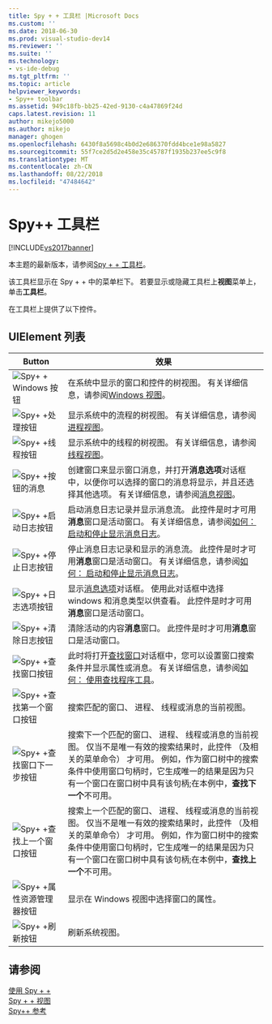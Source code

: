 ```yaml
---
title: Spy + + 工具栏 |Microsoft Docs
ms.custom: ''
ms.date: 2018-06-30
ms.prod: visual-studio-dev14
ms.reviewer: ''
ms.suite: ''
ms.technology:
- vs-ide-debug
ms.tgt_pltfrm: ''
ms.topic: article
helpviewer_keywords:
- Spy++ toolbar
ms.assetid: 949c18fb-bb25-42ed-9130-c4a47869f24d
caps.latest.revision: 11
author: mikejo5000
ms.author: mikejo
manager: ghogen
ms.openlocfilehash: 6430f8a5698c4b0d2e686370fdd4bce1e98a5827
ms.sourcegitcommit: 55f7ce2d5d2e458e35c45787f1935b237ee5c9f8
ms.translationtype: MT
ms.contentlocale: zh-CN
ms.lasthandoff: 08/22/2018
ms.locfileid: "47484642"
---
```

# <a name="spy-toolbar"></a>Spy++ 工具栏
[!INCLUDE[vs2017banner](../includes/vs2017banner.md)]

本主题的最新版本，请参阅[Spy + + 工具栏](https://docs.microsoft.com/visualstudio/debugger/spy-increment-toolbar)。  
  
该工具栏显示在 Spy + + 中的菜单栏下。 若要显示或隐藏工具栏上**视图**菜单上，单击**工具栏**。  
  
 在工具栏上提供了以下控件。  
  
## <a name="uielement-list"></a>UIElement 列表  
  
|Button|效果|  
|------------|------------|  
|![Spy&#43; &#43; Windows 按钮](../debugger/media/icon-spy-windows.gif "Icon_Spy + + （_w)")|在系统中显示的窗口和控件的树视图。 有关详细信息，请参阅[Windows 视图](../debugger/windows-view.md)。|  
|![Spy&#43; &#43;处理按钮](../debugger/media/icon-spy-processes.gif "Icon_Spy + + _Processes")|显示系统中的流程的树视图。 有关详细信息，请参阅[进程视图](../debugger/processes-view.md)。|  
|![Spy&#43; &#43;线程按钮](../debugger/media/icon-spy-threads.gif "Icon_Spy + + _Threads")|显示系统中的线程的树视图。 有关详细信息，请参阅[线程视图](../debugger/threads-view.md)。|  
|![Spy&#43; &#43;按钮的消息](../debugger/media/icon-spy-messages.gif "Icon_Spy + + 消息 （_m)")|创建窗口来显示窗口消息，并打开**消息选项**对话框中，以便你可以选择的窗口的消息将显示，并且还选择其他选项。 有关详细信息，请参阅[消息视图](../debugger/messages-view.md)。|  
|![Spy&#43; &#43;启动日志按钮](../debugger/media/icon-spy-startlog.gif "Icon_Spy + + _StartLog")|启动消息日志记录并显示消息流。 此控件是时才可用**消息**窗口是活动窗口。 有关详细信息，请参阅[如何： 启动和停止显示消息日志](../debugger/how-to-start-and-stop-the-message-log-display.md)。|  
|![Spy&#43; &#43;停止日志按钮](../debugger/media/icon-spy-stoplog.gif "Icon_Spy + + _StopLog")|停止消息日志记录和显示的消息流。 此控件是时才可用**消息**窗口是活动窗口。 有关详细信息，请参阅[如何： 启动和停止显示消息日志](../debugger/how-to-start-and-stop-the-message-log-display.md)。|  
|![Spy&#43; &#43;日志选项按钮](../debugger/media/icon-spy-logoptions.gif "Icon_Spy + + _LogOptions")|显示[消息选项](../debugger/message-options-dialog-box.md)对话框。 使用此对话框中选择 windows 和消息类型以供查看。 此控件是时才可用**消息**窗口是活动窗口。|  
|![Spy&#43; &#43;清除日志按钮](../debugger/media/spy-clearlog.gif "Spy + + _ClearLog")|清除活动的内容**消息**窗口。 此控件是时才可用**消息**窗口是活动窗口。|  
|![Spy&#43; &#43;查找窗口按钮](../debugger/media/icon-spy-findwindow.gif "Icon_Spy + + _FindWindow")|此时将打开[查找窗口](../debugger/find-window-dialog-box.md)对话框中，您可以设置窗口搜索条件并显示属性或消息。 有关详细信息，请参阅[如何： 使用查找程序工具](../debugger/how-to-use-the-finder-tool.md)。|  
|![Spy&#43; &#43;查找第一个窗口按钮](../debugger/media/icon-spy-window.gif "Icon_Spy + + _Window")|搜索匹配的窗口、 进程、 线程或消息的当前视图。|  
|![Spy&#43; &#43;查找窗口下一步按钮](../debugger/media/icon-spy-nextwindow.gif "Icon_Spy + + _NextWindow")|搜索下一个匹配的窗口、 进程、 线程或消息的当前视图。 仅当不是唯一有效的搜索结果时，此控件 （及相关的菜单命令） 才可用。 例如，作为窗口树中的搜索条件中使用窗口句柄时，它生成唯一的结果是因为只有一个窗口在窗口树中具有该句柄;在本例中，**查找下一个**不可用。|  
|![Spy&#43; &#43;查找上一个窗口按钮](../debugger/media/icon-spy-prevwindow.gif "Icon_Spy + + _PrevWindow")|搜索上一个匹配的窗口、 进程、 线程或消息的当前视图。 仅当不是唯一有效的搜索结果时，此控件 （及相关的菜单命令） 才可用。 例如，作为窗口树中的搜索条件中使用窗口句柄时，它生成唯一的结果是因为只有一个窗口在窗口树中具有该句柄;在本例中，**查找上一个**不可用。|  
|![Spy&#43; &#43;属性资源管理器按钮](../debugger/media/icon-spy-propexp.gif "Icon_Spy + + _PropExp")|显示在 Windows 视图中选择窗口的属性。|  
|![Spy&#43; &#43;刷新按钮](../debugger/media/icon-spy-refresh.gif "Icon_Spy + + （_r)")|刷新系统视图。|  
  
## <a name="see-also"></a>请参阅  
 [使用 Spy + +](../debugger/using-spy-increment.md)   
 [Spy + + 视图](../debugger/spy-increment-views.md)   
 [Spy++ 参考](../debugger/spy-increment-reference.md)




